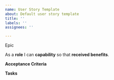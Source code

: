 ```yaml
---
name: User Story Template
about: Default user story template
title: ''
labels: ''
assignees: ''

---
```


Epic <epic>

As a **role** I can **capability** so that **received benefits**.

**Acceptance Criteria**

**Tasks**
